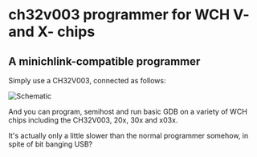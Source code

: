 # ch32v003 programmer for WCH V- and X- chips

## A minichlink-compatible programmer

Simply use a CH32V003, connected as follows:

![Schematic](https://github.com/cnlohr/rv003usb/blob/swio_programmer/testing/rvswdio_programmer/schematic.png?raw=true)

And you can program, semihost and run basic GDB on a variety of WCH chips including the CH32V003, 20x, 30x and x03x.

It's actually only a little slower than the normal programmer somehow, in spite of bit banging USB?

